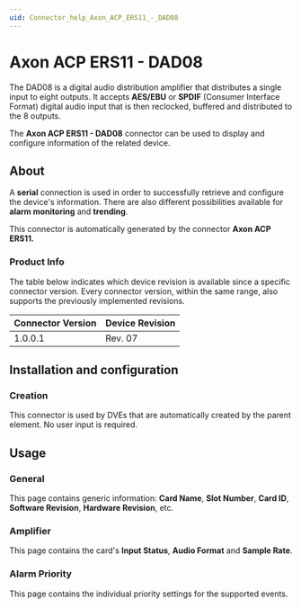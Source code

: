 ```yaml
---
uid: Connector_help_Axon_ACP_ERS11_-_DAD08
---
```


# Axon ACP ERS11 - DAD08

The DAD08 is a digital audio distribution amplifier that distributes a single input to eight outputs. It accepts **AES/EBU** or **SPDIF** (Consumer Interface Format) digital audio input that is then reclocked, buffered and distributed to the 8 outputs.

The **Axon ACP ERS11 - DAD08** connector can be used to display and configure information of the related device.

## About

A **serial** connection is used in order to successfully retrieve and configure the device's information. There are also different possibilities available for **alarm monitoring** and **trending**.

This connector is automatically generated by the connector **Axon ACP ERS11.**

### Product Info

The table below indicates which device revision is available since a specific connector version. Every connector version, within the same range, also supports the previously implemented revisions.

| **Connector Version** | **Device Revision** |
|--------------------|---------------------|
| 1.0.0.1            | Rev. 07             |

## Installation and configuration

### Creation

This connector is used by DVEs that are automatically created by the parent element. No user input is required.

## Usage

### General

This page contains generic information: **Card Name**, **Slot Number**, **Card ID**, **Software Revision**, **Hardware Revision**, etc.

### Amplifier

This page contains the card's **Input Status**, **Audio Format** and **Sample Rate**.

### Alarm Priority

This page contains the individual priority settings for the supported events.
